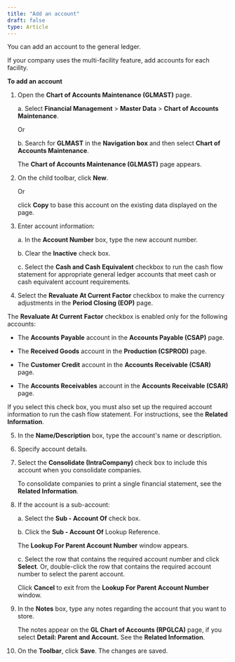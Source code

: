 ```yaml
---
title: "Add an account"
draft: false
type: Article
---
```


You can add an account to the general ledger.

If your company uses the multi-facility feature, add accounts for each facility.

**To add an account**

1. Open the **Chart of Accounts Maintenance (GLMAST)** page.

    a. Select **Financial Management** > **Master Data** > **Chart of Accounts Maintenance**.

    Or

    b. Search for **GLMAST** in the **Navigation box** and then select **Chart of Accounts Maintenance**.

    The **Chart of Accounts Maintenance (GLMAST)** page appears.

2. On the child toolbar, click **New**.

    Or
    
    click **Copy** to base this account on the existing data displayed on the page.

3. Enter account information:

    a. In the **Account Number** box, type the new account number.

    b. Clear the **Inactive** check box.

    c. Select the **Cash and Cash Equivalent** checkbox to run the cash flow statement for appropriate general ledger accounts that meet cash or cash equivalent account requirements.

4. Select the **Revaluate At Current Factor** checkbox to make the currency adjustments in the **Period Closing (EOP)** page.

The **Revaluate At Current** **Factor** checkbox is enabled only for the following accounts:

- The **Accounts Payable** account in the **Accounts Payable (CSAP)** page.

- The **Received Goods** account in the **Production (CSPROD)** page.

- The **Customer Credit** account in the **Accounts Receivable (CSAR)** page.

- The **Accounts Receivables** account in the **Accounts Receivable (CSAR)** page.

If you select this check box, you must also set up the required account information to run the cash flow statement. For instructions, see the **Related Information**.

5. In the **Name/Description** box, type the account's name or description.

6. Specify account details.

7. Select the **Consolidate (IntraCompany)** check box to include this account when you consolidate companies.

    To consolidate companies to print a single financial statement, see the **Related Information**.

8. If the account is a sub-account:

    a. Select the **Sub - Account Of** check box.

    b. Click the **Sub - Account Of** Lookup Reference.

    The **Lookup For Parent Account Number** window appears.

    c. Select the row that contains the required account number and click **Select**. Or, double-click the row that contains the required account number to select the parent account.

    Click **Cancel** to exit from the **Lookup For Parent Account Number** window.

9. In the **Notes** box, type any notes regarding the account that you want to store.

    The notes appear on the **GL Chart of Accounts (RPGLCA)** page, if you select **Detail: Parent and Account.** See the **Related Information**.

10. On the **Toolbar**, click **Save**. The changes are saved.

​